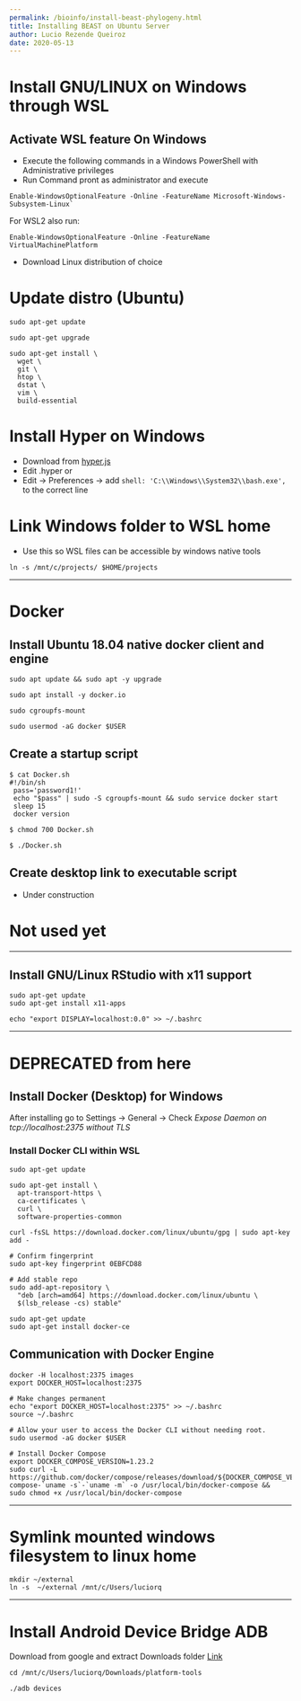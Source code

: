 ```yaml
---
permalink: /bioinfo/install-beast-phylogeny.html
title: Installing BEAST on Ubuntu Server
author: Lucio Rezende Queiroz
date: 2020-05-13
---
```


# Install GNU/LINUX on Windows through WSL

## Activate WSL feature On Windows

* Execute the following commands in a Windows PowerShell with Administrative privileges
* Run Command pront as administrator and execute

```PS
Enable-WindowsOptionalFeature -Online -FeatureName Microsoft-Windows-Subsystem-Linux`
```

For WSL2 also run:

```PS
Enable-WindowsOptionalFeature -Online -FeatureName VirtualMachinePlatform
```

* Download Linux distribution of choice

# Update distro (Ubuntu)

```
sudo apt-get update

sudo apt-get upgrade

sudo apt-get install \
  wget \
  git \
  htop \
  dstat \
  vim \
  build-essential
```

# Install Hyper on Windows

* Download from [hyper.js](hyper.js)
* Edit .hyper or
* Edit -> Preferences -> add `shell: 'C:\\Windows\\System32\\bash.exe',` to the correct line

# Link Windows folder to WSL home

* Use this so WSL files can be accessible by windows native tools

`ln -s /mnt/c/projects/ $HOME/projects`

---

# Docker

## Install Ubuntu 18.04 native docker client and engine

```
sudo apt update && sudo apt -y upgrade

sudo apt install -y docker.io

sudo cgroupfs-mount

sudo usermod -aG docker $USER
```

## Create a startup script

```
$ cat Docker.sh
#!/bin/sh
 pass='password1!'
 echo "$pass" | sudo -S cgroupfs-mount && sudo service docker start
 sleep 15
 docker version

$ chmod 700 Docker.sh

$ ./Docker.sh
```

## Create desktop link to executable script

* Under construction

# Not used yet

----

## Install GNU/Linux RStudio with x11 support

```
sudo apt-get update
sudo apt-get install x11-apps

echo "export DISPLAY=localhost:0.0" >> ~/.bashrc
```

----

# DEPRECATED from here

## Install Docker (Desktop) for Windows

After installing go to Settings -> General -> Check *Expose Daemon on tcp://localhost:2375 without TLS*

### Install Docker CLI within WSL

```
sudo apt-get update

sudo apt-get install \
  apt-transport-https \
  ca-certificates \
  curl \
  software-properties-common

curl -fsSL https://download.docker.com/linux/ubuntu/gpg | sudo apt-key add -

# Confirm fingerprint
sudo apt-key fingerprint 0EBFCD88

# Add stable repo
sudo add-apt-repository \
  "deb [arch=amd64] https://download.docker.com/linux/ubuntu \
  $(lsb_release -cs) stable"

sudo apt-get update
sudo apt-get install docker-ce
```
## Communication with Docker Engine

```
docker -H localhost:2375 images
export DOCKER_HOST=localhost:2375

# Make changes permanent
echo "export DOCKER_HOST=localhost:2375" >> ~/.bashrc
source ~/.bashrc
```

```
# Allow your user to access the Docker CLI without needing root.
sudo usermod -aG docker $USER

# Install Docker Compose
export DOCKER_COMPOSE_VERSION=1.23.2
sudo curl -L https://github.com/docker/compose/releases/download/${DOCKER_COMPOSE_VERSION}/docker-compose-`uname -s`-`uname -m` -o /usr/local/bin/docker-compose &&
sudo chmod +x /usr/local/bin/docker-compose
```

----


# Symlink mounted windows filesystem to linux home

```
mkdir ~/external
ln -s  ~/external /mnt/c/Users/luciorq
```

----

# Install Android Device Bridge ADB

Download from google and extract Downloads folder
[Link](https://dl.google.com/android/repository/platform-tools-latest-linux.zip)

```
cd /mnt/c/Users/luciorq/Downloads/platform-tools

./adb devices
```

